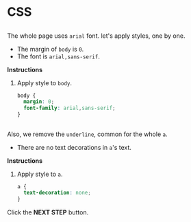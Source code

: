 # CSS
## <body>
The whole page uses `arial` font. let's apply styles, one by one. 
* The margin of `body` is `0`.
* The font is `arial,sans-serif`.


**Instructions**
1. Apply style to `body`.
    ```css
    body {
      margin: 0;
      font-family: arial,sans-serif;
    }
    ```



## <a>
Also, we remove the `underline`, common for the whole `a`. 
* There are no text decorations in `a`'s text.


**Instructions**
1. Apply style to `a`.
    ```css
    a {
      text-decoration: none;
    }
    ```



Click the **NEXT STEP** button.

